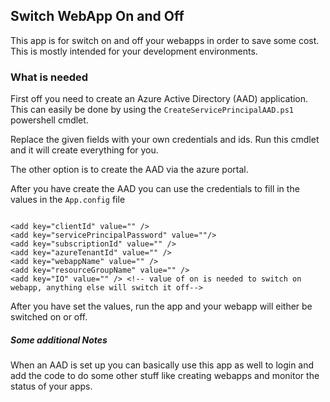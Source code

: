 ## Switch WebApp On and Off

This app is for switch on and off your webapps in order to save some cost. This is mostly intended for your development environments.

### What is needed

First off you need to create an Azure Active Directory (AAD) application. This can easily be done by using the `CreateServicePrincipalAAD.ps1` powershell cmdlet.

Replace the given fields with your own credentials and ids. Run this cmdlet and it will create everything for you.

The other option is to create the AAD via the azure portal. 

After you have create the AAD you can use the credentials to fill in the values in the `App.config` file

```

<add key="clientId" value="" />
<add key="servicePrincipalPassword" value=""/>
<add key="subscriptionId" value="" />
<add key="azureTenantId" value="" />
<add key="webappName" value="" />
<add key="resourceGroupName" value="" />
<add key="IO" value="" /> <!-- value of on is needed to switch on webapp, anything else will switch it off-->

```

After you have set the values, run the app and your webapp will either be switched on or off.

##### Some additional Notes

When an AAD is set up you can basically use this app as well to login and add the code to do some other stuff like creating webapps and monitor the status of your apps.



